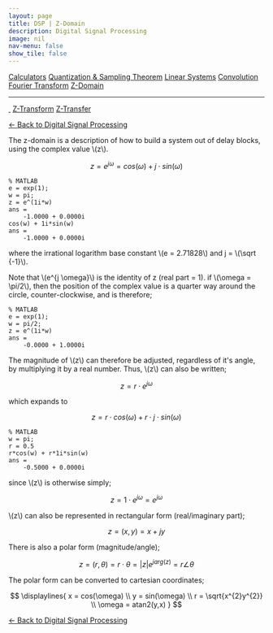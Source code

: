 ```yaml
---
layout: page
title: DSP | Z-Domain
description: Digital Signal Processing
image: nil
nav-menu: false
show_tile: false
---
```


<script type="text/javascript" id="MathJax-script" async
  src="https://cdn.jsdelivr.net/npm/mathjax@3/es5/tex-mml-chtml.js">
</script>
<script>
MathJax = {
  tex: {
    inlineMath: [['\\(', '\\)']]
  }
};
</script>

<a href="../calculators.html" class="button small">Calculators</a>
<a href="../sampling-theorem.html" class="button small">Quantization & Sampling Theorem</a>
<a href="../linear-systems.html" class="button small">Linear Systems</a>
<a href="../convolution.html" class="button small">Convolution</a>
<a href="../fourier-transform" class="button small">Fourier Transform</a>
<a href="../z-domain" class="button special small">Z-Domain</a>

<hr />

<a href="./" style="border-bottom: none;"><i class="icon fa-home">&nbsp;</i></a>
<a href="z-transform.html" class="button small">Z-Transform</a>
<a href="z-transfer.html" class="button small">Z-Transfer</a>

<a href="/digital-signal-processing">&#x2190; Back to Digital Signal Processing</a>

The z-domain is a description of how to build a system out of delay blocks, using the complex value \\(z\\).

$$z = e^{j \omega} = cos(\omega) + j \cdot sin(\omega)$$

    % MATLAB
    e = exp(1);
    w = pi;
    z = e^(1i*w)
    ans = 
        -1.0000 + 0.0000i
    cos(w) + 1i*sin(w)
    ans = 
        -1.0000 + 0.0000i

where the irrational logarithm base constant \\(e = 2.71828\\) and j = \\(\sqrt {-1}\\).

Note that \\(e^{j \omega}\\) is the identity of z (real part = 1). if \\(\omega = \pi/2\\), then the position of the complex value is a quarter way around the circle, counter-clockwise, and is therefore;

    % MATLAB
    e = exp(1);
    w = pi/2;
    z = e^(1i*w)
    ans =
    	-0.0000 + 1.0000i

The magnitude of \\(z\\) can therefore be adjusted, regardless of it's angle, by multiplying it by a real number. Thus, \\(z\\) can also be written;

$$z = r \cdot e^{j \omega} $$

which expands to

$$z = r \cdot cos(\omega) + r \cdot j \cdot sin(\omega)$$

    % MATLAB
    w = pi;
    r = 0.5
    r*cos(w) + r*1i*sin(w)
    ans = 
        -0.5000 + 0.0000i

since \\(z\\) is otherwise simply;

$$z = 1 \cdot e^{j \omega} = e^{j \omega} $$

\\(z\\) can also be represented in rectangular form (real/imaginary part);

$$z = (x,y) = x + jy$$

There is also a polar form (magnitude/angle);

$$z = (r, \theta) = r \cdot \theta = |z|e^{jarg(z)} = r \angle \theta$$

The polar form can be converted to cartesian coordinates;

$$
\displaylines{
  x = cos(\omega) \\
  y = sin(\omega) \\
  r = \sqrt{x^{2}y^{2}} \\
  \omega = atan2(y,x)
}
$$

<a href="/digital-signal-processing">&#x2190; Back to Digital Signal Processing</a>
